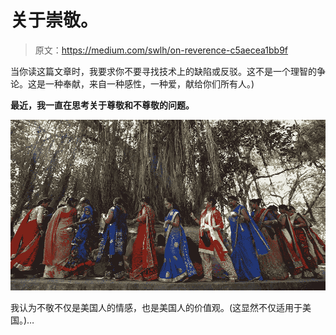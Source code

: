 # 关于崇敬。

> 原文：<https://medium.com/swlh/on-reverence-c5aecea1bb9f>

当你读这篇文章时，我要求你不要寻找技术上的缺陷或反驳。这不是一个理智的争论。这是一种奉献，来自一种感性，一种爱，献给你们所有人。)

**最近，我一直在思考关于尊敬和不尊敬的问题。**

![](img/16ea28456e8e44de363df63e7bf00014.png)

我认为不敬不仅是美国人的情感，也是美国人的价值观。(这显然不仅适用于美国。)…